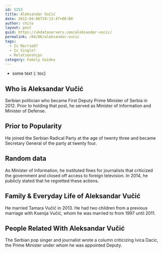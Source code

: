 ```yaml
---
id: 5253
title: Aleksandar Vučić
date: 2012-04-06T19:13:47+00:00
author: chito
layout: post
guid: https://ukdataservers.com/aleksandar-vucic/
permalink: /04/06/aleksandar-vucic
tags:
  - Is Married?
  - Is Single?
  - Relationships
category: Family Guides
---
```


* some text
{: toc}
          
          
## Who is  Aleksandar Vučić
                  
                  
                  
Serbian politician who became First Deputy Prime Minister of Serbia in 2012. Prior to holding that post, he served as Minister of Information and Minister of Defense.
                  
                
                
                
## Prior to Popularity 
                  
                  
                  
He joined the Serbian Radical Party at the age of twenty three and became Secretary General of the party at twenty four.
                  
                
                
                
## Random data 
                  
                  
                  
As Minister of Information, he instituted fines for journalists that criticized the government and closed off access to foreign television. In 2014, he publicly stated that he regretted these actions.
                  
                
                
                
## Family & Everyday Life of Aleksandar Vučić
                  
                  
                  
He married Tamara Vučić in 2013. He had two children from a previous marriage with Ksenija Vučić, whom he was married to from 1997 until 2011.
                  
                
                
                
## People Related With  Aleksandar Vučić
                  
                  
                  
The Serbian pop singer and journalist wrote a column criticizing Ivica Dacic, the Prime Minister under whom he was appointed Deputy.
                  
                
              
            
          
          
          
    
    
  

